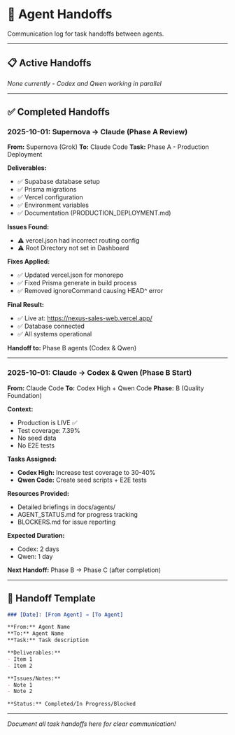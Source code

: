 # 🤝 Agent Handoffs

Communication log for task handoffs between agents.

---

## 📋 Active Handoffs

_None currently - Codex and Qwen working in parallel_

---

## ✅ Completed Handoffs

### 2025-10-01: Supernova → Claude (Phase A Review)

**From:** Supernova (Grok)
**To:** Claude Code
**Task:** Phase A - Production Deployment

**Deliverables:**
- ✅ Supabase database setup
- ✅ Prisma migrations
- ✅ Vercel configuration
- ✅ Environment variables
- ✅ Documentation (PRODUCTION_DEPLOYMENT.md)

**Issues Found:**
- ⚠️ vercel.json had incorrect routing config
- ⚠️ Root Directory not set in Dashboard

**Fixes Applied:**
- ✅ Updated vercel.json for monorepo
- ✅ Fixed Prisma generate in build process
- ✅ Removed ignoreCommand causing HEAD^ error

**Final Result:**
- ✅ Live at: https://nexus-sales-web.vercel.app/
- ✅ Database connected
- ✅ All systems operational

**Handoff to:** Phase B agents (Codex & Qwen)

---

### 2025-10-01: Claude → Codex & Qwen (Phase B Start)

**From:** Claude Code
**To:** Codex High + Qwen Code
**Phase:** B (Quality Foundation)

**Context:**
- Production is LIVE ✅
- Test coverage: 7.39%
- No seed data
- No E2E tests

**Tasks Assigned:**
- **Codex High:** Increase test coverage to 30-40%
- **Qwen Code:** Create seed scripts + E2E tests

**Resources Provided:**
- Detailed briefings in docs/agents/
- AGENT_STATUS.md for progress tracking
- BLOCKERS.md for issue reporting

**Expected Duration:**
- Codex: 2 days
- Qwen: 1 day

**Next Handoff:** Phase B → Phase C (after completion)

---

## 📝 Handoff Template

```markdown
### [Date]: [From Agent] → [To Agent]

**From:** Agent Name
**To:** Agent Name
**Task:** Task description

**Deliverables:**
- Item 1
- Item 2

**Issues/Notes:**
- Note 1
- Note 2

**Status:** Completed/In Progress/Blocked
```

---

_Document all task handoffs here for clear communication!_
